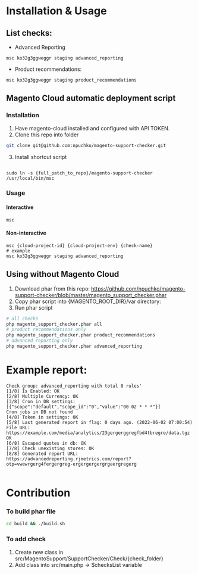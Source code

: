 # Installation & Usage

## List checks:
- Advanced Reporting
```shell
msc ko32g3ggweggr staging advanced_reporting
```

- Product recommendations:
```shell
msc ko32g3ggweggr staging product_recommendations
```


## Magento Cloud automatic deployment script

### Installation
1. Have magento-cloud installed and configured with API TOKEN.
2. Clone this repo into folder
```bash 
git clone git@github.com:npuchko/magento-support-checker.git
```

3. Install shortcut script
```shell

sudo ln -s {full_patch_to_repo}/magento-support-checker /usr/local/bin/msc
```

### Usage
#### Interactive
```shell
msc
```
#### Non-interactive
```shell
msc {cloud-project-id} {cloud-project-env} {check-name}
# example
msc ko32g3ggweggr staging advanced_reporting
```



## Using without Magento Cloud
1. Download phar from this repo: https://github.com/npuchko/magento-support-checker/blob/master/magento_support_checker.phar
2. Copy phar script into {MAGENTO_ROOT_DIR}/var directory:
3. Run phar script
```bash
# all checks
php magento_support_checker.phar all
# product recommendations only
php magento_support_checker.phar product_recommendations
# advanced reporting only
php magento_support_checker.phar advanced_reporting
```




# Example report:
```shell
Check group: advanced_reporting with total 8 rules'
[1/8] Is Enabled: OK
[2/8] Multiple Currency: OK
[3/8] Cron in DB settings: [{"scope":"default","scope_id":"0","value":"00 02 * * *"}]
Cron jobs in DB not found
[4/8] Token in settings: OK
[5/8] Last generated report in flag: 0 days ago. (2022-06-02 07:00:54) File URL: https://example.com/media/analytics/23gergerggregfbd4tbregre/data.tgz
OK
[6/8] Escaped quotes in db: OK
[7/8] Check unexisting stores: OK
[8/8] Generated report URL: https://advancedreporting.rjmetrics.com/report?otp=vwewrgerg4fergergreg-ergergergergrgeergregerg


```


# Contribution

### To build phar file
```bash
cd build && ./build.sh
```

### To add check
1. Create new class in src/MagentoSupport/SupportChecker/Check/{check_folder}
2. Add class into src/main.php  -> $checksList variable